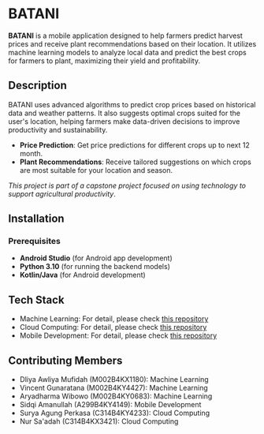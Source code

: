 # BATANI
**BATANI** is a mobile application designed to help farmers predict harvest prices and receive plant recommendations based on their location. It utilizes machine learning models to analyze local data and predict the best crops for farmers to plant, maximizing their yield and profitability.

## Description
BATANI uses advanced algorithms to predict crop prices based on historical data and weather patterns. It also suggests optimal crops suited for the user's location, helping farmers make data-driven decisions to improve productivity and sustainability.

- **Price Prediction**: Get price predictions for different crops up to next 12 month.
- **Plant Recommendations**: Receive tailored suggestions on which crops are most suitable for your location and season.

*This project is part of a capstone project focused on using technology to support agricultural productivity*.

## Installation

### Prerequisites
- **Android Studio** (for Android app development)
- **Python 3.10** (for running the backend models)
- **Kotlin/Java** (for Android development)

## Tech Stack
- Machine Learning: For detail, please check [this repository](https://github.com/batani2024/Machine-Learning)
- Cloud Computing: For detail, please check [this repository](https://github.com/batani2024/CC)
- Mobile Development: For detail, please check [this repository](https://github.com/batani2024/MD)

## Contributing Members
- Dliya Awliya Mufidah (M002B4KX1180): Machine Learning
- Vincent Gunaratana (M002B4KY4427): Machine Learning
- Aryadharma Wibowo (M002B4KY0683): Machine Learning
- Sidqi Amanullah (A299B4KY4149): Mobile Development
- Surya Agung Perkasa (C314B4KY4233): Cloud Computing
- Nur Sa'adah (C314B4KX3421): Cloud Computing  
